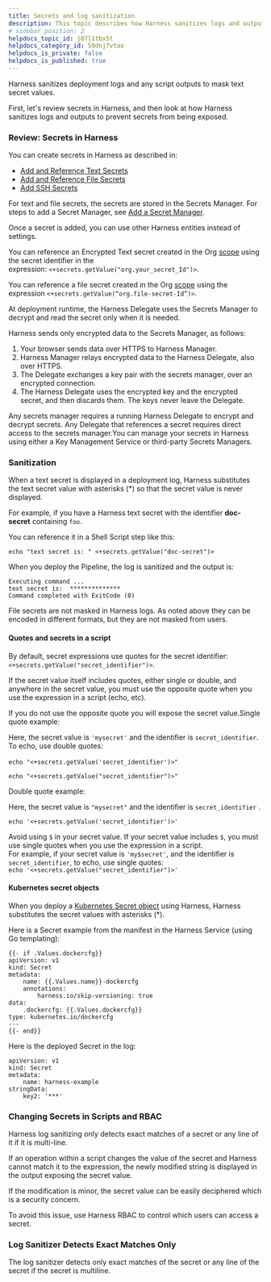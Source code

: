 ```yaml
---
title: Secrets and log sanitization
description: This topic describes how Harness sanitizes logs and outputs to prevent secrets from being exposed.
# sidebar_position: 2
helpdocs_topic_id: j07l1tbx5t
helpdocs_category_id: 59dnj7vtao
helpdocs_is_private: false
helpdocs_is_published: true
---
```


Harness sanitizes deployment logs and any script outputs to mask text secret values.

First, let's review secrets in Harness, and then look at how Harness sanitizes logs and outputs to prevent secrets from being exposed.

### Review: Secrets in Harness

You can create secrets in Harness as described in:

* [Add and Reference Text Secrets](/docs/platform/secrets/add-use-text-secrets)
* [Add and Reference File Secrets](/docs/platform/secrets/add-file-secrets)
* [Add SSH Secrets](/docs/platform/Secrets/4-add-use-ssh-secrets.md)

For text and file secrets, the secrets are stored in the Secrets Manager. For steps to add a Secret Manager, see [Add a Secret Manager](/docs/platform/Secrets/Secrets-Management/5-add-secrets-manager.md).

Once a secret is added, you can use other Harness entities instead of settings.

You can reference an Encrypted Text secret created in the Org [scope](/docs/platform/role-based-access-control/rbac-in-harness#permissions-hierarchy-scopes) using the secret identifier in the expression: `<+secrets.getValue("org.your_secret_Id")>`.

You can reference a file secret created in the Org [scope](/docs/platform/role-based-access-control/rbac-in-harness#permissions-hierarchy-scopes) using the expression `<+secrets.getValue(“org.file-secret-Id”)>`.

At deployment runtime, the Harness Delegate uses the Secrets Manager to decrypt and read the secret only when it is needed.

Harness sends only encrypted data to the Secrets Manager, as follows: 

1. Your browser sends data over HTTPS to Harness Manager.
2. Harness Manager relays encrypted data to the Harness Delegate, also over HTTPS.
3. The Delegate exchanges a key pair with the secrets manager, over an encrypted connection.
4. The Harness Delegate uses the encrypted key and the encrypted secret, and then discards them. The keys never leave the Delegate.

Any secrets manager requires a running Harness Delegate to encrypt and decrypt secrets. Any Delegate that references a secret requires direct access to the secrets manager.You can manage your secrets in Harness using either a Key Management Service or third-party Secrets Managers.

### Sanitization

When a text secret is displayed in a deployment log, Harness substitutes the text secret value with asterisks (\*) so that the secret value is never displayed.​

For example, if you have a Harness text secret with the identifier **doc-secret** containing `foo`.​

You can reference it in a Shell Script step like this:​


```
echo "text secret is: " <+secrets.getValue("doc-secret")>
```
When you deploy the Pipeline, the log is sanitized and the output is:​


```
Executing command ...  
text secret is:  **************  
Command completed with ExitCode (0)​
```
File secrets are not masked in Harness logs. As noted above they can be encoded in different formats, but they are not masked from users.​

#### Quotes and secrets in a script

By default, secret expressions use quotes for the secret identifier:​ `<+secrets.getValue("secret_identifier")>`.

If the secret value itself includes quotes, either single or double, and anywhere in the secret value, you must use the opposite quote when you use the expression in a script (echo, etc).​

If you do not use the opposite quote you will expose the secret value.​Single quote example:​

Here, the secret value is `'mysecret'` and the identifier is `secret_identifier`.​ To echo, use double quotes:

`echo "<+secrets.getValue('secret_identifier')>"`​

`echo "<+secrets.getValue("secret_identifier")>"​​`

Double quote example:​

Here, the secret value is `"mysecret"` and the identifier is `secret_identifier` .​

`echo '<+secrets.getValue('secret_identifier')>'`

Avoid using `$` in your secret value. ​If your secret value includes `$`, you must use single quotes when you use the expression in a script.  
For example, if your secret value is `'my$secret'`, and the identifier is `secret_identifier`, to echo, use single quotes:  
`echo '<+secrets.getValue("secret_identifier")>'`

#### Kubernetes secret objects

When you deploy a [Kubernetes Secret object](https://kubernetes.io/docs/concepts/configuration/secret/) using Harness, Harness substitutes the secret values with asterisks (\*).​

Here is a Secret example from the manifest in the Harness Service (using Go templating):​


```
{{- if .Values.dockercfg}}​  
apiVersion: v1  
kind: Secret  
metadata:  
    name: {{.Values.name}}-dockercfg  
    annotations:  
        harness.io/skip-versioning: true  
data:  
    .dockercfg: {{.Values.dockercfg}}  
type: kubernetes.io/dockercfg  
---  
{{- end}}
```
Here is the deployed Secret in the log:​


```
apiVersion: v1​  
kind: Secret  
metadata:  
    name: harness-example  
stringData:  
    key2: '***'
```
### Changing Secrets in Scripts and RBAC

Harness log sanitizing only detects exact matches of a secret or any line of it if it is multi-line.

If an operation within a script changes the value of the secret and Harness cannot match it to the expression, the newly modified string is displayed in the output exposing the secret value.​

If the modification is minor, the secret value can be easily deciphered which is a security concern.

To avoid this issue, use Harness RBAC to control which users can access a secret.​

### Log Sanitizer Detects Exact Matches Only

The log sanitizer detects only exact matches of the secret or any line of the secret if the secret is multiline.
